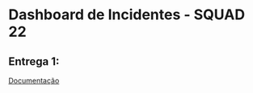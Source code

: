 # Dashboard de Incidentes - SQUAD 22

## Entrega 1:
[Documentação](https://docs.google.com/document/d/1vwrFQRjn1yYmvyNMDptdDzTOKzpzUZT9KV07nc7tEfQ/edit?usp=sharing)
